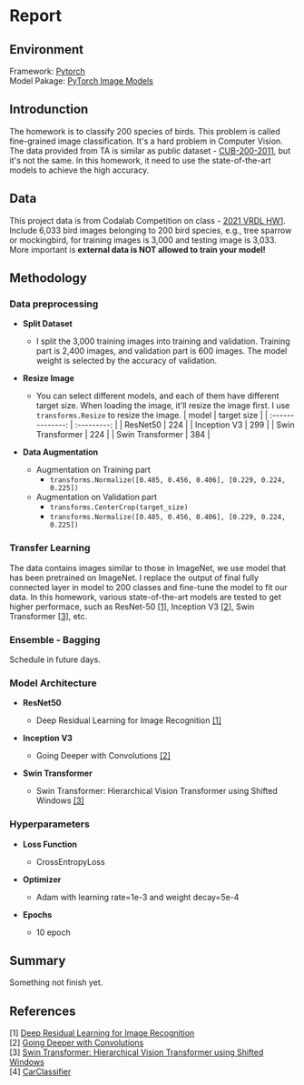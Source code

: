 # Report

## Environment

Framework: [Pytorch](https://pytorch.org/)  
Model Pakage: [PyTorch Image Models](https://github.com/rwightman/pytorch-image-models/)

## Introdunction

The homework is to classify 200 species of birds. This problem is called fine-grained image classification.
It's a hard problem in Computer Vision. The data provided from TA is similar as public dataset - [CUB-200-2011](http://www.vision.caltech.edu/visipedia/CUB-200-2011.html), but it's not the same. In this homework, it need to use the state-of-the-art models to achieve the high accuracy.

## Data

This project data is from Codalab Competition on class - [2021 VRDL HW1](https://competitions.codalab.org/competitions/35668?secret_key=09789b13-35ec-4928-ac0f-6c86631dda07). Include 6,033 bird images belonging to 200 bird species, e.g., tree sparrow or mockingbird, for training images is 3,000 and testing image is 3,033. More important is **external data is NOT allowed to train your model!**

## Methodology

### Data preprocessing

* **Split Dataset**
  * I split the 3,000 training images into training and validation. Training part is 2,400 images, and validation part is 600 images. The model weight is selected by the accuracy of validation.

* **Resize Image**
  * You can select different models, and each of them have different target size. When loading the image, it'll resize the image first. I use `transforms.Resize` to resize the image.
    |      model       | target size |
    | :--------------: | :---------: |
    |     ResNet50     |     224     |
    |   Inception V3   |     299     |
    | Swin Transformer |     224     |
    | Swin Transformer |     384     |

* **Data Augmentation**
  * Augmentation on Training part
    * `transforms.Normalize([0.485, 0.456, 0.406], [0.229, 0.224, 0.225])`
  * Augmentation on Validation part
    * `transforms.CenterCrop(target_size)`
    * `transforms.Normalize([0.485, 0.456, 0.406], [0.229, 0.224, 0.225])`

### Transfer Learning

The data contains images similar to those in ImageNet, we use model that has been pretrained on ImageNet. I replace the output of final fully connected layer in model to 200 classes and fine-tune the model to fit our data. In this homework, various state-of-the-art models are tested to get higher performace, such as ResNet-50 [[1]](https://arxiv.org/abs/1512.03385), Inception V3 [[2]](https://arxiv.org/abs/1409.4842), Swin Transformer [[3]](https://arxiv.org/pdf/2103.14030.pdf), etc.

### Ensemble - Bagging

Schedule in future days.

### Model Architecture

* **ResNet50**
  * Deep Residual Learning for Image Recognition [[1]](https://arxiv.org/abs/1512.03385)

* **Inception V3**
  * Going Deeper with Convolutions [[2]](https://arxiv.org/abs/1409.4842)

* **Swin Transformer**
  * Swin Transformer: Hierarchical Vision Transformer using Shifted Windows [[3]](https://arxiv.org/pdf/2103.14030.pdf)

### Hyperparameters

* **Loss Function**
  * CrossEntropyLoss

* **Optimizer**
  * Adam with learning rate=1e-3 and weight decay=5e-4

* **Epochs**
  * 10 epoch

## Summary

Something not finish yet.

## References

[1] [Deep Residual Learning for Image Recognition](https://arxiv.org/abs/1512.03385)  
[2] [Going Deeper with Convolutions](https://arxiv.org/abs/1409.4842)  
[3] [Swin Transformer: Hierarchical Vision Transformer using Shifted Windows](https://arxiv.org/pdf/2103.14030.pdf)  
[4] [CarClassifier](https://github.com/Yunyung/CarClassifier)
